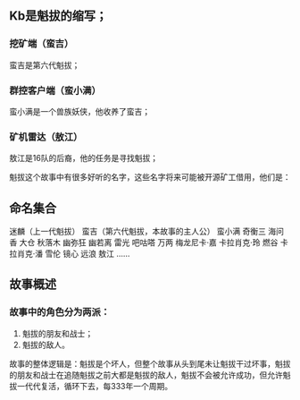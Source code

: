﻿## Kb是魁拔的缩写；

### 挖矿端（蛮吉）
蛮吉是第六代魁拔；
### 群控客户端（蛮小满）
蛮小满是一个兽族妖侠，他收养了蛮吉；
### 矿机雷达（敖江）
敖江是16队的后裔，他的任务是寻找魁拔；


魁拔这个故事中有很多好听的名字，这些名字将来可能被开源矿工借用，他们是：
## 命名集合
迷麟（上一代魁拔）
蛮吉（第六代魁拔，本故事的主人公）
蛮小满
奇衡三
海问香
大仓
秋落木
幽弥狂
幽若离
雷光
吧咕嗒
万两
梅龙尼卡·嘉
卡拉肖克·玲
燃谷
卡拉肖克·潘
雪伦
镜心
远浪
敖江
……

## 故事概述
### 故事中的角色分为两派：
1. 魁拔的朋友和战士；
2. 魁拔的敌人。

故事的整体逻辑是：魁拔是个坏人，但整个故事从头到尾未让魁拔干过坏事，魁拔的朋友和战士在追随魁拔之前大都是魁拔的敌人，魁拔不会被允许成功，但允许魁拔一代代复活，循环下去，每333年一个周期。
